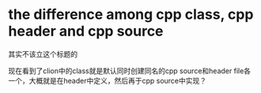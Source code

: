 # the difference among cpp class, cpp header and cpp source

其实不该立这个标题的

现在看到了clion中的class就是默认同时创建同名的cpp source和header file各一个，大概就是在header中定义，然后再于cpp source中实现？

